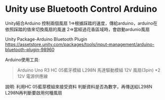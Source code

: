# Unity use Bluetooth Control Arduino

Unity結合Arduino 控制兩個風扇
1=>根據踩踏的速度，傳給arduino，arduino在依照踩踏的值來切換風扇的風速
2=>當經過花香區域時，會啟動ardunio風扇

Unity Package-Arduino Bluetooth Plugin
https://assetstore.unity.com/packages/tools/input-management/arduino-bluetooth-plugin-98960

Arduino使用工具:
>Arduino Uno R3
>HC 05藍牙模組
>L298N 馬達驅動模組
>12V 風扇(3pin) *2
>12V 電源供應線

說明:
利用HC 05藍芽模組來接受資料
判斷資料是否為數字，再傳送給L298N
L298N再判斷要啟用何種風扇

